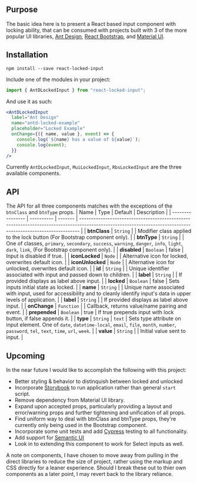 ## Purpose

The basic idea here is to present a React based input component with locking ability, that can be consumed with projects built with 3 of the more popular UI libraries, [Ant Design](https://ant.design/), [React Bootstrap](https://react-bootstrap.github.io/), and [Material UI](https://material-ui.com/).

## Installation

```
npm install --save react-locked-input
```

Include one of the modules in your project:

```js
import { AntDLockedInput } from "react-locked-input";
```

And use it as such:

```jsx
<AntDLockedInput
  label="Ant Design"
  name="antd-locked-example"
  placeholder="Locked Example"
  onChange={({ name, value }, event) => {
    console.log(`${name} has a value of ${value}`);
    console.log(event);
  }}
/>
```

Currently `AntDLockedInput`, `MuiLockedInput`, `RbsLockedInput` are the three available components.

## API

The API for all three components matches with the exceptions of the `btnClass` and `btnType` props.
| Name | Type | Default | Description |
| ---------------- | ---------- | ------- | ------------------------------------------------------------------------------------------------------------------------------------------------------------ |
| **btnClass** | `String` | | Modifier class applied to the lock button (For Bootstrap component only). |
| **btnType** | `String` | | One of classes, `primary`, `secondary`, `success`, `warning`, `danger`, `info`, `light`, `dark`, `link`, (For Bootstrap component only). |
| **disabled** | `Boolean` | false | Input is disabled if true. |
| **iconLocked** | `Node` | | Alternative icon for locked, overwrites default icon. |
| **iconUnlocked** | `Node` | | Alternative icon for unlocked, overwrites default icon. |
| **id** | `String` | | Unique identifier associated with input and passed down to children. |
| **label** | `String` | | If provided displays as label above input. |
| **locked** | `Boolean` | false | Sets inputs initial state as locked. |
| **name** | `String` | | Unique name associated with input, used for accessibility and to cleanly identify input's data in upper levels of application. |
| **label** | `String` | | If provided displays as label above input. |
| **onChange** | `Function` | | Callback, returns value/name pairing and event. |
| **prepended** | `Boolean` | true | If true prepends input with lock button, if false appends it. |
| **type** | `String` | `text` | Sets type attribute on input element. One of `date`, `datetime-local`, `email`, `file`, `month`, `number`, `password`, `tel`, `text`, `time`, `url`, `week`. |
| **value** | `String` | | Initial value sent to input. |

## Upcoming

In the near future I would like to accomplish the following with this project:

- Better styling & behavior to distinquish between locked and unlocked
- Incorporate [Storybook](https://storybook.js.org/) to run application rather than general `start` script.
- Remove dependency from Material UI library.
- Expand upon accepted props, particularly providing a layout and error/warning props and further tightening and unification of all props.
- Find uniform way to deal with btnClass and btnType props, they're currently only being used in the Bootstrap component.
- Incorporate some unit tests and add [Cypress](https://www.cypress.io/) testing to all functionality.
- Add support for [Semantic UI](https://semantic-ui.com/)
- Look in to extending this component to work for Select inputs as well.

A note on components, I have chosen to move away from pulling in the direct libraries to reduce the size of project, rather using the markup and CSS directly for a leaner experience. Should I break these out to thier own components as a later point, I may revert back to the library reliance.
